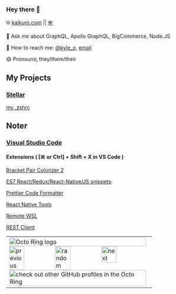 ### Hey there 👋

🌐 <a href="https://kaikuro.com">kaikuro.com</a> || <a href="https://korin.media">🪗</a>

💬 Ask me about GraphQL, Apollo GraphQL, BigCommerce, Node.JS

🐤 How to reach me: <a href="https://twitter.com/kyle_o">@kyle_o</a>, <a href="mailto:kyle@kyleo.io">email</a>

😄 Pronouns<a href="https://korin.rip">:</a> they/them/their
<!--
**obrien-k/obrien-k** is a ✨ _special_ ✨ repository because its `README.md` (this file) appears on your GitHub profile.

Here are some ideas to get you started:

- 🔭 I’m currently working on ...
- 🌱 I’m currently learning ...
- 👯 I’m looking to collaborate on ...
- 🤔 I’m looking for help with ...
- 💬 Ask me about ...
- 📫 How to reach me: ...
- 😄 Pronouns: ...
- ⚡ Fun fact: ...
-->

## My Projects

### [Stellar](https://github.com/orphic-inc/stellar-api)

[my .zshrc](https://gist.github.com/obrien-k/1bb4a1bfb8c4d8a703a7f17b847bf362)

## Noter

### [Visual Studio Code](https://code.visualstudio.com/)

#### Extensions ( [⌘ or Ctrl] + Shift + X in VS Code )
[Bracket Pair Colorizer 2](https://github.com/CoenraadS/Bracket-Pair-Colorizer-2)

[ES7 React/Redux/React-Native/JS snippets](https://github.com/dsznajder/vscode-es7-javascript-react-snippets)

[Prettier Code Formatter](https://github.com/prettier/prettier-vscode.git)

[React Native Tools](https://github.com/Microsoft/vscode-react-native)

[Remote WSL](https://github.com/Microsoft/vscode-remote-release.git)

[REST Client](https://github.com/Huachao/vscode-restclient.git)

<table><tbody><tr><td><a href="https://octo-ring.com/"><img src="https://octo-ring.com/static/img/widget/top.png" width="99%" alt="Octo Ring logo" align="top"></a><br><a href="https://octo-ring.com/p/obrien-k/prev"><img src="https://octo-ring.com/static/img/widget/prev.png" width="33%" alt="previous" align="top" title="previous profile"></a><a href="https://octo-ring.com/p/obrien-k/random"><img src="https://octo-ring.com/static/img/widget/random.png" width="33%" alt="random" align="top" title="random profile"></a><a href="https://octo-ring.com/p/obrien-k/next"><img src="https://octo-ring.com/static/img/widget/next.png" width="33%" alt="next" align="top" title="next profile"></a><br><a href="https://octo-ring.com/"><img src="https://octo-ring.com/static/img/widget/bottom.png" width="99%" alt="check out other GitHub profiles in the Octo Ring" align="top"></a></td></tr></tbody></table>
